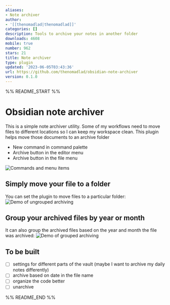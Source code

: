 ```yaml
---
aliases:
- Note archiver
author:
- '[[thenomadlad|thenomadlad]]'
categories: []
description: Tools to archive your notes in another folder
downloads: 4608
mobile: true
number: 962
stars: 21
title: Note archiver
type: plugin
updated: '2023-06-05T03:43:36'
url: https://github.com/thenomadlad/obsidian-note-archiver
version: 0.1.0
---
```


%% README_START %%

# Obsidian note archiver

This is a simple note archiver utility. Some of my workflows need to move files to different locations so I can keep
my workspace clean. This plugin helps move those documents to an archive folder

- New command in command palette
- Archive button in the editor menu
- Archive button in the file menu

![Commands and menu items](https://raw.githubusercontent.com/thenomadlad/obsidian-note-archiver/HEAD/docs/img/commands_and_menu_items.png)

## Simply move your file to a folder

You can set the plugin to move files to a particular folder:
![Demo of ungrouped archiving](https://raw.githubusercontent.com/thenomadlad/obsidian-note-archiver/HEAD/docs/img/demo_ungrouped.gif)

## Group your archived files by year or month

It can also group the archived files based on the year and month the file was archived:
![Demo of grouped archiving](https://raw.githubusercontent.com/thenomadlad/obsidian-note-archiver/HEAD/docs/img/demo_grouped.gif)

## To be built

- [ ] settings for different parts of the vault (maybe I want to archive my daily notes differently)
- [ ] archive based on date in the file name
- [ ] organize the code better
- [ ] unarchive

%% README_END %%